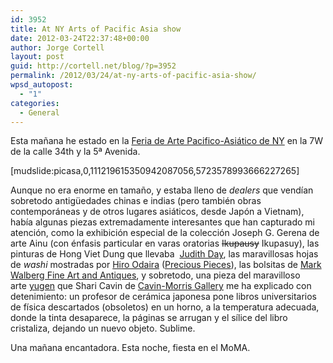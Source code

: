 ```yaml
---
id: 3952
title: At NY Arts of Pacific Asia show
date: 2012-03-24T22:37:48+00:00
author: Jorge Cortell
layout: post
guid: http://cortell.net/blog/?p=3952
permalink: /2012/03/24/at-ny-arts-of-pacific-asia-show/
wpsd_autopost:
  - "1"
categories:
  - General
---
```

Esta mañana he estado en la <a title="http://www.caskeylees.com/NY_Asia/NY_Asia.html" href="http://www.caskeylees.com/NY_Asia/NY_Asia.html" target="_blank">Feria de Arte Pacifico-Asiático de NY</a> en la 7W de la calle 34th y la 5ª Avenida.

[mudslide:picasa,0,111219615350942087056,5723578993666227265]

Aunque no era enorme en tamaño, y estaba lleno de _dealers_ que vendían sobretodo antigüedades chinas e indias (pero también obras contemporáneas y de otros lugares asiáticos, desde Japón a Vietnam), había algunas piezas extremadamente interesantes que han capturado mi atención, como la exhibición especial de la colección Joseph G. Gerena de arte Ainu (con énfasis particular en varas oratorias <del>Ikupausy</del> Ikupasuy), las pinturas de Hong Viet Dung que llevaba  <a title="http://www.artnet.com/judithday.html" href="http://www.artnet.com/judithday.html" target="_blank">Judith Day</a>, las maravillosas hojas de _washi_ mostradas por <a title="http://hiroodaira.com/" href="http://hiroodaira.com/" target="_blank">Hiro Odaira</a> (<a title="http://precious-piece.com/" href="http://precious-piece.com/" target="_blank">Precious Pieces</a>), las bolsitas de <a title="http://markwalbergfineartandantiques.com/Default.html" href="http://markwalbergfineartandantiques.com/Default.html" target="_blank">Mark Walberg Fine Art and Antiques</a>, y sobretodo, una pieza del maravilloso arte <a title="http://web.me.com/cavinmorris/Online/Current_Exhibition__The_Unexpected_Edge%3B_Yugen_in_Contemporary_Art.html" href="http://web.me.com/cavinmorris/Online/Current_Exhibition__The_Unexpected_Edge%3B_Yugen_in_Contemporary_Art.html" target="_blank">yugen</a> que Shari Cavin de <a title="http://cavinmorris.com/" href="http://cavinmorris.com/" target="_blank">Cavin-Morris Gallery</a> me ha explicado con detenimiento: un profesor de cerámica japonesa pone libros universitarios de física descartados (obsoletos) en un horno, a la temperatura adecuada, donde la tinta desaparece, la páginas se arrugan y el sílice del libro cristaliza, dejando un nuevo objeto. Sublime. 

Una mañana encantadora. Esta noche, fiesta en el MoMA.